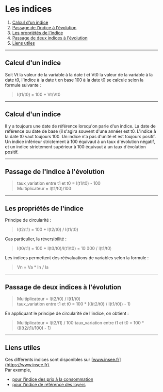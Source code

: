 # Les indices

1. [Calcul d'un indice](#/7/1)
2. [Passage de l'indice à l'évolution](#/7/3)
3. [Les propriétés de l'indice](#/7/4)  
4. [Passage de deux indices à l'évolution](#/7/5)
5. [Liens utiles](#/7/7)

----

## Calcul d'un indice  

Soit Vt la valeur de la variable à la date t et Vt0 la valeur de la variable à la date t0, l'indice à la date t en base 100 à la date t0 se calcule selon la formule suivante :  
  > I(t1/t0) = 100 \* Vt/Vt0  

----

## Calcul d'un indice

Il y a toujours une date de référence lorsqu'on parle d'un indice. La date de référence ou date de base (il s'agira souvent d'une année) est t0.
L'indice à la date t0 vaut toujours 100.
Un indice n'a pas d'unité et est toujours positif.  
Un indice inférieur strictement à 100 équivaut à un taux d'évolution négatif, et un indice strictement supérieur à 100 équivaut à un taux d'évolution positif.  

----

## Passage de l'indice à l'évolution  


> taux_variation entre t1 et t0 = I(t1/t0) - 100  
> Multiplicateur = I(t1/t0)/100

----

## Les propriétés de l'indice  

Principe de circularité :
> I(t2/t1) = 100 \* I(t2/t0) / I(t1/t0)  

Cas particulier, la réversibilité :  
> I(t0/t1) = 100 \* I(t0/t0)/I(t1/t0) = 10 000 / I(t1/t0)  

Les indices permettent des réévaluations de variables selon la formule :
> Vn = Va \* In / Ia  

----

## Passage de deux indices à l'évolution

> Multiplicateur = I(t2/t0) / I(t1/t0)  
> taux_variation entre t1 et t0 = 100 * ((I(t2/t0) / I(t1/t0)) - 1)

En appliquant le principe de circularité de l'indice, on obtient :

> Multiplicateur = I(t2/t1) / 100
> taux_variation entre t1 et t0 = 100 * ((I(t2/t1)/100) - 1)

----

## Liens utiles  

Ces différents indices sont disponibles sur [www.insee.fr](https://www.insee.fr).  
Par exemple,
- [pour l’indice des prix à la consommation](https://www.insee.fr/fr/information/3128533?qserie=indice+des+prix+%C3%A0+la+consommation)
- [pour l’indice de référence des loyers](https://www.insee.fr/fr/information/3128533?qserie=indice+de+r%C3%A9f%C3%A9rence+de+loyers)
